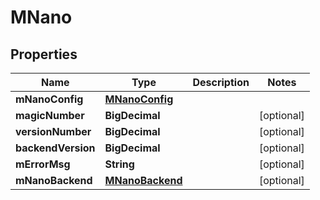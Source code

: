 

# MNano


## Properties

| Name | Type | Description | Notes |
|------------ | ------------- | ------------- | -------------|
|**mNanoConfig** | [**MNanoConfig**](MNanoConfig.md) |  |  |
|**magicNumber** | **BigDecimal** |  |  [optional] |
|**versionNumber** | **BigDecimal** |  |  [optional] |
|**backendVersion** | **BigDecimal** |  |  [optional] |
|**mErrorMsg** | **String** |  |  [optional] |
|**mNanoBackend** | [**MNanoBackend**](MNanoBackend.md) |  |  [optional] |



